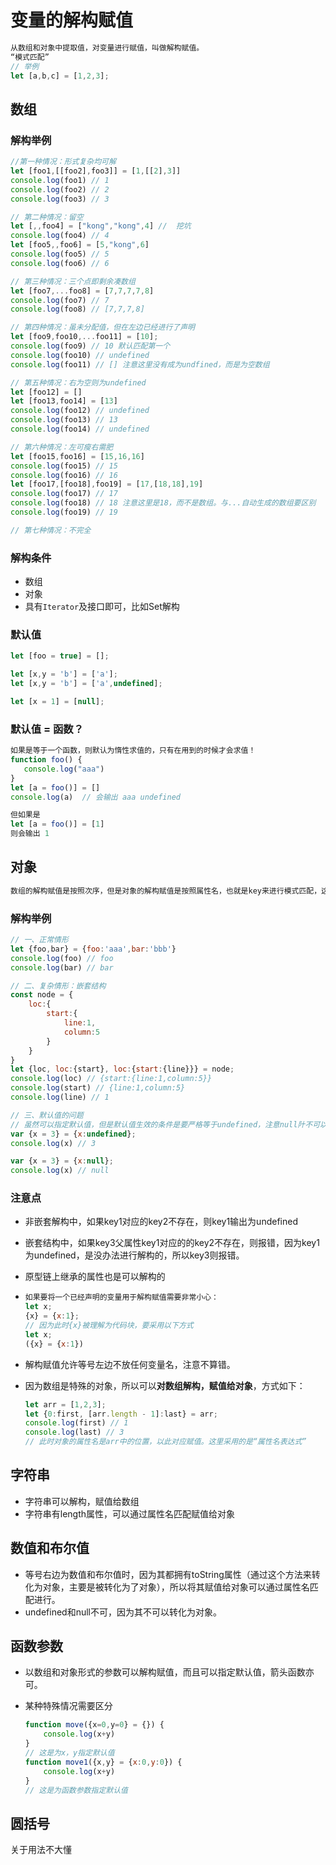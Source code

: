 # 变量的解构赋值

```javascript
从数组和对象中提取值，对变量进行赋值，叫做解构赋值。
“模式匹配”
// 举例
let [a,b,c] = [1,2,3];
```

## 数组

### 解构举例

```javascript
//第一种情况：形式复杂均可解
let [foo1,[[foo2],foo3]] = [1,[[2],3]] 
console.log(foo1) // 1
console.log(foo2) // 2
console.log(foo3) // 3

// 第二种情况：留空
let [,,foo4] = ["kong","kong",4] //  挖坑
console.log(foo4) // 4 
let [foo5,,foo6] = [5,"kong",6]
console.log(foo5) // 5 
console.log(foo6) // 6 

// 第三种情况：三个点即剩余凑数组
let [foo7,...foo8] = [7,7,7,7,8]
console.log(foo7) // 7 
console.log(foo8) // [7,7,7,8]  

// 第四种情况：虽未分配值，但在左边已经进行了声明
let [foo9,foo10,...foo11] = [10];
console.log(foo9) // 10 默认匹配第一个 
console.log(foo10) // undefined
console.log(foo11) // [] 注意这里没有成为undfined，而是为空数组

// 第五种情况：右为空则为undefined
let [foo12] = []
let [foo13,foo14] = [13]
console.log(foo12) // undefined
console.log(foo13) // 13 
console.log(foo14) // undefined

// 第六种情况：左可瘦右需肥
let [foo15,foo16] = [15,16,16]
console.log(foo15) // 15 
console.log(foo16) // 16 
let [foo17,[foo18],foo19] = [17,[18,18],19]
console.log(foo17) // 17 
console.log(foo18) // 18 注意这里是18，而不是数组。与...自动生成的数组要区别
console.log(foo19) // 19 

// 第七种情况：不完全
```

### 解构条件

- 数组
- 对象
- 具有```Iterator```及接口即可，比如Set解构

### 默认值

```javascript
let [foo = true] = [];

let [x,y = 'b'] = ['a'];
let [x,y = 'b'] = ['a',undefined];

let [x = 1] = [null];
```

### 默认值 = 函数？

```javascript
如果是等于一个函数，则默认为惰性求值的，只有在用到的时候才会求值！
function foo() {
   console.log("aaa")
}
let [a = foo()] = []
console.log(a)  // 会输出 aaa undefined

但如果是
let [a = foo()] = [1]
则会输出 1
```

## 对象

```javascript
数组的解构赋值是按照次序，但是对象的解构赋值是按照属性名，也就是key来进行模式匹配，这时候key可以称为模式。
```

### 解构举例

```javascript
// 一、正常情形
let {foo,bar} = {foo:'aaa',bar:'bbb'}
console.log(foo) // foo
console.log(bar) // bar

// 二、复杂情形：嵌套结构
const node = {
	loc:{
		start:{
			line:1,
			column:5
		}
	}
}
let {loc, loc:{start}, loc:{start:{line}}} = node;
console.log(loc) // {start:{line:1,column:5}}
console.log(start) // {line:1,column:5}
console.log(line) // 1

// 三、默认值的问题
// 虽然可以指定默认值，但是默认值生效的条件是要严格等于undefined，注意null䦹不可以的，因为null和undefined是不严格相等的
var {x = 3} = {x:undefined};
console.log(x) // 3

var {x = 3} = {x:null};
console.log(x) // null
```

### 注意点

- 非嵌套解构中，如果key1对应的key2不存在，则key1输出为undefined
- 嵌套结构中，如果key3父属性key1对应的的key2不存在，则报错，因为key1为undefined，是没办法进行解构的，所以key3则报错。

- 原型链上继承的属性也是可以解构的

- ```javascript
  如果要将一个已经声明的变量用于解构赋值需要非常小心：
  let x;
  {x} = {x:1};
  // 因为此时{x}被理解为代码块，要采用以下方式
  let x;
  ({x} = {x:1})
  ```

- 解构赋值允许等号左边不放任何变量名，注意不算错。

- 因为数组是特殊的对象，所以可以**对数组解构，赋值给对象**，方式如下：

  ```javascript
  let arr = [1,2,3];
  let {0:first, [arr.length - 1]:last} = arr;
  console.log(first) // 1
  console.log(last) // 3
  // 此时对象的属性名是arr中的位置，以此对应赋值。这里采用的是“属性名表达式”
  ```

## 字符串

- 字符串可以解构，赋值给数组
- 字符串有length属性，可以通过属性名匹配赋值给对象

## 数值和布尔值

- 等号右边为数值和布尔值时，因为其都拥有toString属性（通过这个方法来转化为对象，主要是被转化为了对象），所以将其赋值给对象可以通过属性名匹配进行。
- undefined和null不可，因为其不可以转化为对象。

## 函数参数

- 以数组和对象形式的参数可以解构赋值，而且可以指定默认值，箭头函数亦可。

- 某种特殊情况需要区分

  ```javascript
  function move({x=0,y=0} = {}) {
      console.log(x+y)
  }
  // 这是为x，y指定默认值
  function move1({x,y} = {x:0,y:0}) {
      console.log(x+y)
  }
  // 这是为函数参数指定默认值
  ```

## 圆括号

关于用法不大懂

